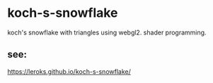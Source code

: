 # koch-s-snowflake
koch's snowflake with triangles using webgl2.
shader programming.

## see:
https://leroks.github.io/koch-s-snowflake/
